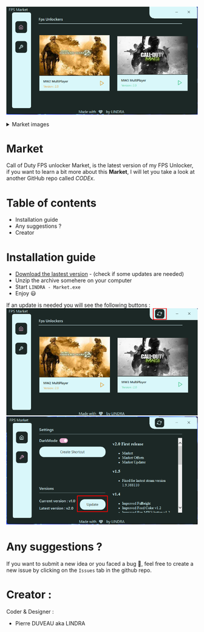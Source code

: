 ![](./_images/Home.png)

<details>
<summary>Market images</summary>
<img src="./_images/Settings.png" name="fog&dof"/>
</details>


# Market
Call of Duty FPS unlocker Market, is the latest version of my FPS Unlocker, if you want to learn a bit more about this **Market**, I will let you take a look at another GitHub repo called *CODEx*.

# Table of contents
- Installation guide
- Any suggestions ?
- Creator

# Installation guide

- [Download the lastest version](https://raw.githubusercontent.com/PierroD/Market/main/_updates/Market%20v1.0.zip) - (check if some updates are needed)
- Unzip the archive somehere on your computer
- Start `LINDRA - Market.exe`
- Enjoy :smiley:

If an update is needed you will see the following buttons :
![](./_images/Update1.png)
![](./_images/Update2.png)


# Any suggestions ?

If you want to submit a new idea or you faced a bug :bug:, feel free to create a new issue by clicking on the `Issues` tab in the github repo.

# Creator :
Coder & Designer :
 - Pierre DUVEAU aka LINDRA

